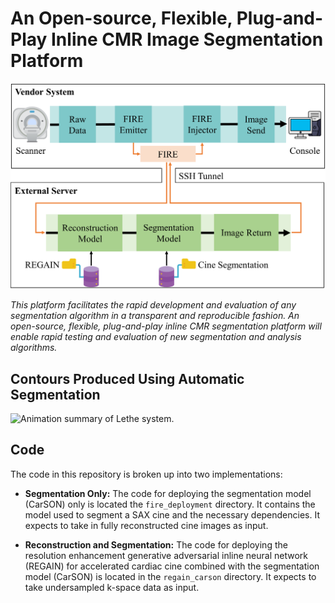 # An Open-source, Flexible, Plug-and-Play Inline CMR Image Segmentation Platform

![Plug-and-play Inline CMR Image Segmentation Platform](docs/images/pipeline.png)

*This platform facilitates the rapid development and evaluation of any segmentation algorithm in a transparent and reproducible fashion. An open-source, flexible, plug-and-play inline CMR segmentation platform will enable rapid testing and evaluation of new segmentation and analysis algorithms.*

## Contours Produced Using Automatic Segmentation 

![Animation summary of Lethe system.](https://github.com/HMS-CardiacMR/CineROI/blob/main/docs/images/segmentation.gif)

## Code

The code in this repository is broken up into two implementations:

- **Segmentation Only:** The code for deploying the segmentation model (CarSON) only is located the `fire_deployment` directory. It contains the model used to segment a SAX cine and the necessary dependencies. It expects to take in fully reconstructed cine images as input.

- **Reconstruction and Segmentation:** The code for deploying the resolution enhancement generative adversarial inline neural network (REGAIN) for accelerated cardiac cine combined with the segmentation model (CarSON) is located in the `regain_carson` directory. It expects to take undersampled k-space data as input.
